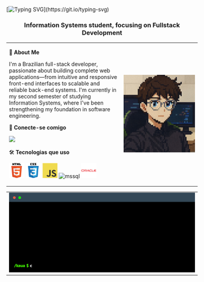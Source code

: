 [![Typing SVG](https://readme-typing-svg.demolab.com?font=Fira+Code&pause=1000&color=09F71E&width=435&lines=Hey%2F+I'm+Kau%C3%A3%2C+i'm+into+programming+stuff.)](https://git.io/typing-svg)
<h3 align="center">Information Systems student, focusing on Fullstack Development</h3>

<table>
  <tr>
    <td width="60%">
      
🎯 **About Me**

I'm a Brazilian full-stack developer, passionate about building complete web applications—from intuitive and responsive front-end interfaces to scalable and reliable back-end systems. I'm currently in my second semester of studying Information Systems, where I've been strengthening my foundation in software engineering.

💼 **Conecte-se comigo**

<a href="https://linkedin.com/in/kaua-heberle" target="_blank">
  <img src="https://img.shields.io/badge/LinkedIn-blue?logo=linkedin&logoColor=white" />
</a>

🛠️ **Tecnologias que uso**

<p>
  <img src="https://raw.githubusercontent.com/devicons/devicon/master/icons/html5/html5-original-wordmark.svg" alt="html5" width="40" height="40"/>
  <img src="https://raw.githubusercontent.com/devicons/devicon/master/icons/css3/css3-original-wordmark.svg" alt="css3" width="40" height="40"/>
  <img src="https://raw.githubusercontent.com/devicons/devicon/master/icons/javascript/javascript-original.svg" alt="javascript" width="40" height="40"/>
  <img src="https://www.svgrepo.com/show/303229/microsoft-sql-server-logo.svg" alt="mssql" width="40" height="40"/>
  <img src="https://raw.githubusercontent.com/devicons/devicon/master/icons/oracle/oracle-original.svg" alt="oracle" width="40" height="40"/>
</p>

  </td>
  <td align="center">
    <img src="https://raw.githubusercontent.com/kaueheberle/kaueheberle/main/pixelkauh.png" width="700" alt="Ilustração de programador"/>
  </td>
  </tr>
</table>
<table align="center">
<td align="center">
    <img src="https://raw.githubusercontent.com/kaueheberle/kaueheberle/main/terminal.gif" width="100%" alt="gif de terminal"/>
</td>
</table>
